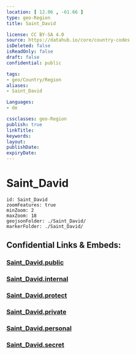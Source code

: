 ```yaml
---
location: [ 12.06 , -61.66 ] 
type: geo-Region
title: Saint_David

license: CC BY-SA 4.0
source: https://datahub.io/core/country-codes
isDeleted: false
isReadOnly: false
draft: false
confidential: public

tags:
- geo/Country/Region
aliases:
- Saint_David

Languages:
- de

cssclasses: geo-Region
publish: true
linkTitle: 
keywords: 
layout: 
publishDate: 
expiryDate: 
---
```


# Saint_David

```leaflet
id: Saint_David
zoomFeatures: true 
minZoom: 2 
maxZoom: 18
geojsonFolder: ./Saint_David/
markerFolder: ./Saint_David/
```


## Confidential Links & Embeds: 

### [Saint_David.public](/_public/\Earth\Continent\America~Caribbean\Grenada\parishes~GrenadaSaint_David.public.md) 

### [Saint_David.internal](/_internal/\Earth\Continent\America~Caribbean\Grenada\parishes~GrenadaSaint_David.internal.md) 

### [Saint_David.protect](/_protect/\Earth\Continent\America~Caribbean\Grenada\parishes~GrenadaSaint_David.protect.md) 

### [Saint_David.private](/_private/\Earth\Continent\America~Caribbean\Grenada\parishes~GrenadaSaint_David.private.md) 

### [Saint_David.personal](/_personal/\Earth\Continent\America~Caribbean\Grenada\parishes~GrenadaSaint_David.personal.md) 

### [Saint_David.secret](/_secret/\Earth\Continent\America~Caribbean\Grenada\parishes~GrenadaSaint_David.secret.md)

